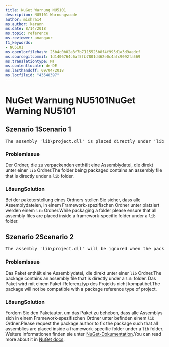 ```yaml
---
title: NuGet Warnung NU5101
description: NU5101 Warnungscode
author: mishra14
ms.author: karann
ms.date: 8/14/2018
ms.topic: reference
ms.reviewer: anangaur
f1_keywords:
- NU5101
ms.openlocfilehash: 25b4c0b02a3f7b7115525b8f4f995d1a3d9aedcf
ms.sourcegitcommit: 1d1406764c6af5fb7801d462e0c4afc9092fa569
ms.translationtype: MT
ms.contentlocale: de-DE
ms.lasthandoff: 09/04/2018
ms.locfileid: "43548397"
---
```

# <a name="nuget-warning-nu5101"></a><span data-ttu-id="dea7f-103">NuGet Warnung NU5101</span><span class="sxs-lookup"><span data-stu-id="dea7f-103">NuGet Warning NU5101</span></span>

## <a name="scenario-1"></a><span data-ttu-id="dea7f-104">Szenario 1</span><span class="sxs-lookup"><span data-stu-id="dea7f-104">Scenario 1</span></span>
<pre>The assembly 'lib\project.dll' is placed directly under 'lib' folder. It is recommended that assemblies be placed inside a framework-specific folder. Move it into a framework-specific folder.</pre>

### <a name="issue"></a><span data-ttu-id="dea7f-105">Problem</span><span class="sxs-lookup"><span data-stu-id="dea7f-105">Issue</span></span>

<span data-ttu-id="dea7f-106">Der Ordner, die zu verpackenden enthält eine Assemblydatei, die direkt unter einer `lib` Ordner.</span><span class="sxs-lookup"><span data-stu-id="dea7f-106">The folder being packaged contains an assembly file that is directly under a `lib` folder.</span></span>


### <a name="solution"></a><span data-ttu-id="dea7f-107">Lösung</span><span class="sxs-lookup"><span data-stu-id="dea7f-107">Solution</span></span>

<span data-ttu-id="dea7f-108">Bei der paketerstellung eines Ordners stellen Sie sicher, dass alle Assemblydateien, in einem Framework-spezifischen Ordner unter platziert werden einem `lib` Ordner.</span><span class="sxs-lookup"><span data-stu-id="dea7f-108">While packaging a folder please ensure that all assembly files are placed inside a framework-specific folder under a `lib` folder.</span></span>


## <a name="scenario-2"></a><span data-ttu-id="dea7f-109">Szenario 2</span><span class="sxs-lookup"><span data-stu-id="dea7f-109">Scenario 2</span></span>
<pre>The assembly 'lib\project.dll' will be ignored when the package is installed after the migration.</pre>

### <a name="issue"></a><span data-ttu-id="dea7f-110">Problem</span><span class="sxs-lookup"><span data-stu-id="dea7f-110">Issue</span></span>

<span data-ttu-id="dea7f-111">Das Paket enthält eine Assemblydatei, die direkt unter einer `lib` Ordner.</span><span class="sxs-lookup"><span data-stu-id="dea7f-111">The package contains an assembly file that is directly under a `lib` folder.</span></span> <span data-ttu-id="dea7f-112">Das Paket wird mit einem Paket-Referenztyp des Projekts nicht kompatibel.</span><span class="sxs-lookup"><span data-stu-id="dea7f-112">The package will not be compatible with a package reference type of project.</span></span>


### <a name="solution"></a><span data-ttu-id="dea7f-113">Lösung</span><span class="sxs-lookup"><span data-stu-id="dea7f-113">Solution</span></span>

<span data-ttu-id="dea7f-114">Fordern Sie den Paketautor, um das Paket zu beheben, dass alle Assemblys sich in einem Framework-spezifischen Ordner unter befinden einem `lib` Ordner.</span><span class="sxs-lookup"><span data-stu-id="dea7f-114">Please request the package author to fix the package such that all assemblies are placed inside a framework-specific folder under a `lib` folder.</span></span> <span data-ttu-id="dea7f-115">Weitere Informationen finden sie unter [NuGet-Dokumentation](https://docs.microsoft.com/en-us/nuget/reference/migrate-packages-config-to-package-reference).</span><span class="sxs-lookup"><span data-stu-id="dea7f-115">You can read more about it in [NuGet docs](https://docs.microsoft.com/en-us/nuget/reference/migrate-packages-config-to-package-reference).</span></span>


